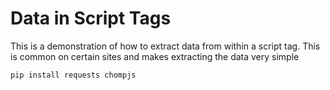 # Data in Script Tags

This is a demonstration of how to extract data from within a script tag. This is common on certain sites and makes extracting the data very simple

```
pip install requests chompjs
```
